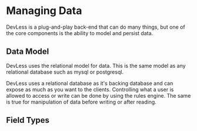 # Managing Data

DevLess is a plug-and-play back-end that can do many things, but one of the core components is the ability to model and persist data.

## Data Model

DevLess uses the relational model for data. This is the same model as any relational database such as mysql or postgresql. 

DevLess uses a relational database as it's backing database and can expose as much as you want to the clients. Controlling what a user is allowed to access or write can be done by using the rules engine. The same is true for manipulation of data before writing or after reading. 

## Field Types

